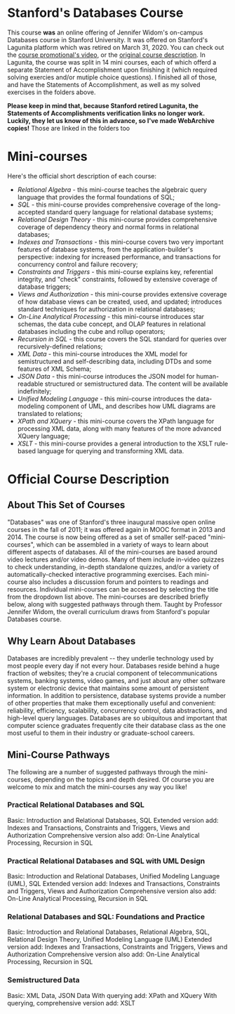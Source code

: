 # Stanford's Databases Course
This course **was** an online offering of Jennifer Widom's on-campus Databases course in Stanford University. It was offered on Stanford's Lagunita platform which was retired on March 31, 2020. You can check out the [course promotional's video](https://github.com/s7oev/db/blob/master/Class%20Presentation.mp4), or the [original course description](#official-course-description). In Lagunita, the course was split in 14 mini courses, each of which offerd a separate Statement of Accomplishment upon finishing it (which required solving exercies and/or mutiple choice questions). I finished all of those, and have the Statements of Accomplishment, as well as my solved exercises in the folders above.

**Please keep in mind that, because Stanford retired Lagunita, the Statements of Accomplishments verification links no longer work. Luckily, they let us know of this in advance, so I've made WebArchive copies!** Those are linked in the folders too

# Mini-courses
Here's the official short description of each course:
* *Relational Algebra* - this mini-course teaches the algebraic query language that provides the formal foundations of SQL;
* *SQL* - this mini-course provides comprehensive coverage of the long-accepted standard query language for relational database systems;
* *Relational Design Theory* - this mini-course provides comprehensive coverage of dependency theory and normal forms in relational databases;
* *Indexes and Transactions* - this mini-course covers two very important features of database systems, from the application-builder's perspective: indexing for increased performance, and transactions for concurrency control and failure recovery;
* *Constraints and Triggers* - this mini-course explains key, referential integrity, and "check" constraints, followed by extensive coverage of database triggers;
* *Views and Authorization* - this mini-course provides extensive coverage of how database views can be created, used, and updated; introduces standard techniques for authorization in relational databases;
* *On-Line Analytical Processing* - this mini-course introduces star schemas, the data cube concept, and OLAP features in relational databases including the cube and rollup operators;
* *Recursion in SQL* - this course covers the SQL standard for queries over recursively-defined relations;
* *XML Data* - this mini-course introduces the XML model for semistructured and self-describing data, including DTDs and some features of XML Schema;
* *JSON Data* - this mini-course introduces the JSON model for human-readable structured or semistructured data. The content will be available indefinitely;
* *Unified Modeling Language* - this mini-course introduces the data-modeling component of UML, and describes how UML diagrams are translated to relations;
* *XPath and XQuery* - this mini-course covers the XPath language for processing XML data, along with many features of the more advanced XQuery language;
* *XSLT* - this mini-course provides a general introduction to the XSLT rule-based language for querying and transforming XML data.

# Official Course Description

## About This Set of Courses
"Databases" was one of Stanford's three inaugural massive open online courses in the fall of 2011; it was offered again in MOOC format in 2013 and 2014. The course is now being offered as a set of smaller self-paced "mini-courses", which can be assembled in a variety of ways to learn about different aspects of databases. All of the mini-courses are based around video lectures and/or video demos. Many of them include in-video quizzes to check understanding, in-depth standalone quizzes, and/or a variety of automatically-checked interactive programming exercises. Each mini-course also includes a discussion forum and pointers to readings and resources. Individual mini-courses can be accessed by selecting the title from the dropdown list above. The mini-courses are described briefly below, along with suggested pathways through them. Taught by Professor Jennifer Widom, the overall curriculum draws from Stanford's popular Databases course.

## Why Learn About Databases
Databases are incredibly prevalent -- they underlie technology used by most people every day if not every hour. Databases reside behind a huge fraction of websites; they're a crucial component of telecommunications systems, banking systems, video games, and just about any other software system or electronic device that maintains some amount of persistent information. In addition to persistence, database systems provide a number of other properties that make them exceptionally useful and convenient: reliability, efficiency, scalability, concurrency control, data abstractions, and high-level query languages. Databases are so ubiquitous and important that computer science graduates frequently cite their database class as the one most useful to them in their industry or graduate-school careers.

## Mini-Course Pathways
The following are a number of suggested pathways through the mini-courses, depending on the topics and depth desired. Of course you are welcome to mix and match the mini-courses any way you like!

### Practical Relational Databases and SQL
Basic: Introduction and Relational Databases, SQL
Extended version add: Indexes and Transactions, Constraints and Triggers, Views and Authorization
Comprehensive version also add: On-Line Analytical Processing, Recursion in SQL

### Practical Relational Databases and SQL with UML Design
Basic: Introduction and Relational Databases, Unified Modeling Language (UML), SQL
Extended version add: Indexes and Transactions, Constraints and Triggers, Views and Authorization
Comprehensive version also add: On-Line Analytical Processing, Recursion in SQL

### Relational Databases and SQL: Foundations and Practice
Basic: Introduction and Relational Databases, Relational Algebra, SQL, Relational Design Theory, Unified Modeling Language (UML)
Extended version add: Indexes and Transactions, Constraints and Triggers, Views and Authorization
Comprehensive version also add: On-Line Analytical Processing, Recursion in SQL

### Semistructured Data
Basic: XML Data, JSON Data
With querying add: XPath and XQuery
With querying, comprehensive version add: XSLT
